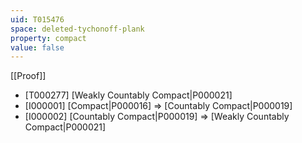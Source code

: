 ```yaml
---
uid: T015476
space: deleted-tychonoff-plank
property: compact
value: false
---
```

[[Proof]]

* [T000277] [Weakly Countably Compact|P000021]
* [I000001] [Compact|P000016] => [Countably Compact|P000019]
* [I000002] [Countably Compact|P000019] => [Weakly Countably Compact|P000021]

